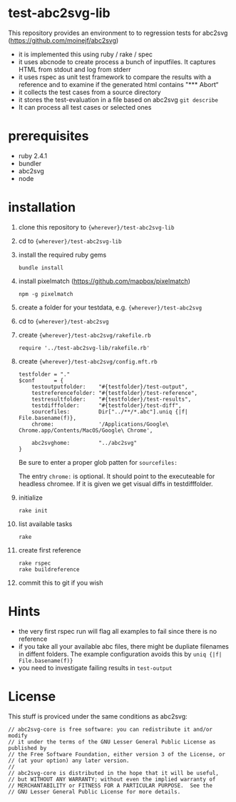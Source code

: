 # test-abc2svg-lib

This repository provides an environment to to regression tests for
abc2svg (https://github.com/moinejf/abc2svg)

-   it is implemented this using ruby / rake / spec
-   it uses abcnode to create process a bunch of inputfiles. It captures
    HTML from stdout and log from stderr
-   it uses rspec as unit test framework to compare the results with a
    reference and to examine if the generated html contains "\*\*\*
    Abort“
-   it collects the test cases from a source directory
-   it stores the test-evaluation in a file based on abc2svg
    `git describe`
-   It can process all test cases or selected ones

# prerequisites

-   ruby 2.4.1
-   bundler
-   abc2svg
-   node

# installation

1.  clone this repository to `{wherever}/test-abc2svg-lib`
2.  cd to `{wherever}/test-abc2svg-lib`
3.  install the required ruby gems

    ``` {.sh}
    bundle install 
    ```

4.  install pixelmatch (https://github.com/mapbox/pixelmatch)

    ``` {.sh}
    npm -g pixelmatch
    ```

5.  create a folder for your testdata, e.g. `{wherever}/test-abc2svg`
6.  cd to `{wherever}/test-abc2svg`
7.  create `{wherever}/test-abc2svg/rakefile.rb`

    ``` {.ruby}
    require '../test-abc2svg-lib/rakefile.rb'
    ```

8.  create `{wherever}/test-abc2svg/config.mft.rb`

    ``` {.ruby}
    testfolder = "."
    $conf      = {
        testoutputfolder:    "#{testfolder}/test-output",
        testreferencefolder: "#{testfolder}/test-reference",
        testresultfolder:    "#{testfolder}/test-results",
        testdifffolder:      "#{testfolder}/test-diff",
        sourcefiles:         Dir["../**/*.abc"].uniq {|f| File.basename(f)}, 
        chrome:              '/Applications/Google\ Chrome.app/Contents/MacOS/Google\ Chrome',

        abc2svghome:         "../abc2svg"
    }
    ```

    Be sure to enter a proper glob patten for `sourcefiles:`

    The entry `chrome:` is optional. It should point to the executeable
    for headless chromee. If it is given we get visual diffs in
    testdifffolder.

9.  initialize

    ``` {.sh}
    rake init    
    ```

10. list available tasks

    ``` {.sh}
    rake 
    ```

11. create first reference

    ``` {.sh}
    rake rspec
    rake buildreference
    ```

12. commit this to git if you wish

# Hints

-   the very first rspec run will flag all examples to fail since there
    is no reference
-   if you take all your available abc files, there might be dupliate
    filenames in diffent folders. The example configuration avoids this
    by `uniq {|f| File.basename(f)}`
-   you need to investigate failing results in `test-output`

# License

This stuff is proviced under the same conditions as abc2svg:

    // abc2svg-core is free software: you can redistribute it and/or modify
    // it under the terms of the GNU Lesser General Public License as published by
    // the Free Software Foundation, either version 3 of the License, or
    // (at your option) any later version.
    //
    // abc2svg-core is distributed in the hope that it will be useful,
    // but WITHOUT ANY WARRANTY; without even the implied warranty of
    // MERCHANTABILITY or FITNESS FOR A PARTICULAR PURPOSE.  See the
    // GNU Lesser General Public License for more details.
